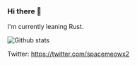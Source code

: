 ### Hi there 👋

I'm currently leaning Rust.

![Github stats](https://github-readme-stats.vercel.app/api?username=spacemeowx2&show_icons=true)

Twitter: https://twitter.com/spacemeowx2

<!--
**spacemeowx2/spacemeowx2** is a ✨ _special_ ✨ repository because its `README.md` (this file) appears on your GitHub profile.

Here are some ideas to get you started:

- 🔭 I’m currently working on ...
- 🌱 I’m currently learning ...
- 👯 I’m looking to collaborate on ...
- 🤔 I’m looking for help with ...
- 💬 Ask me about ...
- 📫 How to reach me: ...
- 😄 Pronouns: ...
- ⚡ Fun fact: ...
-->

